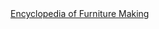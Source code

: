 <a href=" https://t.umblr.com/redirect?z=http%3A%2F%2Fbooks.google.ca%2Fbooks%3Fid%3D6MazKMAhAPYC&amp;t=ZmFhOGU1NWJkNzQ3ZWUwNjQyM2Y5YmE2MzkyZjhhMTFjYmM1Y2VkZCxtWVpWVVhCaQ%3D%3D&amp;b=t%3AqHVAHG4mRdaot7uHHBcIRA&amp;p=https%3A%2F%2Fweekendjoiner.com%2Fpost%2F56080486664%2Fencyclopedia-of-furniture-making&amp;m=0">
                        Encyclopedia of Furniture Making                    </a>
